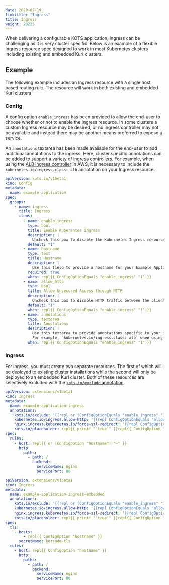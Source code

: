 ```yaml
---
date: 2020-02-19
linktitle: "Ingress"
title: Ingress
weight: 20225
---
```


When delivering a configurable KOTS application, ingress can be challenging as it is very cluster specific. 
Below is an example of a flexible Ingress resource spec designed to work in most Kubernetes clusters including existing and embedded Kurl clusters.

## Example

The following example includes an Ingress resource with a single host based routing rule. 
The resource will work in both existing and embedded Kurl clusters.

### Config

A config option `enable_ingress` has been provided to allow the end-user to choose whether or not to enable the Ingress resource. 
In some clusters a custom Ingress resource may be desired, or no ingress controller may not be available and instead there may be another means preferred to expose a service.

An `annotations` textarea has been made available for the end-user to add additional annotations to the ingress. 
Here, cluster specific annotations can be added to support a variety of ingress controllers. 
For example, when using the [ALB ingress controller](https://docs.aws.amazon.com/eks/latest/userguide/alb-ingress.html) in AWS, it is necessary to include the `kubernetes.io/ingress.class: alb` annotation on your Ingress resource.

```yaml
apiVersion: kots.io/v1beta1
kind: Config
metadata:
  name: example-application
spec:
  groups:
    - name: ingress
      title: Ingress
      items:
        - name: enable_ingress
          type: bool
          title: Enable Kuberentes Ingress
          description: |
            Uncheck this box to disable the Kubernetes Ingress resource.
          default: "1"
        - name: hostname
          type: text
          title: Hostname
          description: |
            Use this field to provide a hostname for your Example Application installation.
          required: true
          when: repl{{ ConfigOptionEquals "enable_ingress" "1" }}
        - name: allow_http
          type: bool
          title: Allow Unsecured Access through HTTP
          description: |
            Uncheck this box to disable HTTP traffic between the client and the load balancer.
          default: "1"
          when: repl{{ ConfigOptionEquals "enable_ingress" "1" }}
        - name: annotations
          type: textarea
          title: Annotations
          description: |
            Use this textarea to provide annotations specific to your ingress controller.
            For example, `kubernetes.io/ingress.class: alb` when using the ALB ingress controller.
          when: repl{{ ConfigOptionEquals "enable_ingress" "1" }}
```

### Ingress

For ingress, you must create two separate resources. 
The first of which will be deployed to existing cluster installations while the second will only be deployed to an embedded Kurl cluster. 
Both of these resources are selectively excluded with the [`kots.io/exclude` annotation](/vendor/packaging/optional-resources/).

```yaml
apiVersion: extensions/v1beta1
kind: Ingress
metadata:
  name: example-application-ingress
  annotations:
    kots.io/exclude: '{{repl or (ConfigOptionEquals "enable_ingress" "1" | not) IsKurl }}'
    kubernetes.io/ingress.allow-http: '{{repl ConfigOptionEquals "allow_http" "1" }}'
    nginx.ingress.kubernetes.io/force-ssl-redirect: '{{repl ConfigOptionEquals "allow_http" "1" | not }}'
    kots.io/placeholder: repl{{ printf "'true'" }}repl{{ ConfigOption "annotations" | nindent 4 }}
spec:
  rules:
    - host: repl{{ or (ConfigOption "hostname") "~" }}
      http:
        paths:
          - path: /
            backend:
              serviceName: nginx
              servicePort: 80
```

```yaml
apiVersion: extensions/v1beta1
kind: Ingress
metadata:
  name: example-application-ingress-embedded
  annotations:
    kots.io/exclude: '{{repl or (ConfigOptionEquals "enable_ingress" "1" | not) (not IsKurl) }}'
    kubernetes.io/ingress.allow-http: '{{repl ConfigOptionEquals "allow_http" "1" }}'
    nginx.ingress.kubernetes.io/force-ssl-redirect: '{{repl ConfigOptionEquals "allow_http" "1" | not }}'
    kots.io/placeholder: repl{{ printf "'true'" }}repl{{ ConfigOption "annotations" | nindent 4 }}
spec:
  tls:
    - hosts:
        - repl{{ ConfigOption "hostname" }}
      secretName: kotsadm-tls
  rules:
    - host: repl{{ ConfigOption "hostname" }}
      http:
        paths:
          - path: /
            backend:
              serviceName: nginx
              servicePort: 80
```
